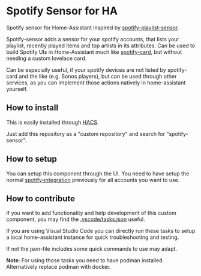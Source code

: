 # Spotify Sensor for HA

Spotify sensor for Home-Assistant inspired by [spotify-playlist-sensor](https://github.com/dnguyen800/spotify-playlist-sensor).

Spotify-sensor adds a sensor for your spotify accounts, that lists your playlist, recently played items and top artists in its attributes.
Can be used to build Spotify UIs in Home-Assistant much like [spotify-card](https://github.com/custom-cards/spotify-card), but without needing a custom lovelace card.

Can be especially useful, if your spotify devices are not listed by spotify-card and the like (e.g. Sonos players), but can be used through other services, as you can implement those actions natively in home-assistant yourself.


## How to install

This is easily installed through [HACS](https://github.com/hacs/integration).

Just add this repository as a "custom repository" and search for "spotify-sensor".


## How to setup

You can setup this component through the UI. You need to have setup the normal [spotify-integration](https://www.home-assistant.io/integrations/spotify) previously for all accounts you want to use.


## How to contribute

If you want to add functionality and help development of this custom component, you may find the [.vscode/tasks.json](https://github.com/drakulix/spotify-sensor/blob/master/.vscode/tasks.json) useful.

If you are using Visual Studio Code you can directly run these tasks to setup a local home-assistant instance for quick troubleshooting and testing.

If not the json-file includes some quick commands to use may adapt.

**Note**: For using those tasks you need to have podman installed. Alternatively replace podman with docker.